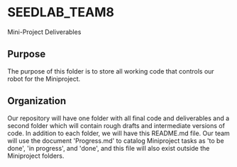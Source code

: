 # SEEDLAB_TEAM8
Mini-Project Deliverables
## Purpose
The purpose of this folder is to store all working code that controls our robot for the Miniproject.
## Organization
Our repository will have one folder with all final code and deliverables and a second folder which will contain rough drafts and intermediate versions of code.
In addition to each folder, we will have this README.md file.
Our team will use the document 'Progress.md' to catalog Miniproject tasks as 'to be done', 'in progress', and 'done', and this file will also exist outside the
Miniproject folders.
